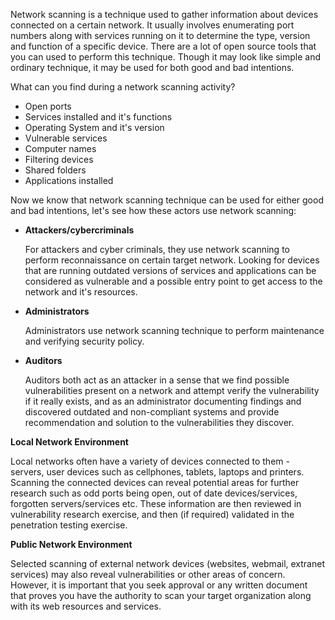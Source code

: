 Network scanning is a technique used to gather information about devices connected on a certain network. It usually involves enumerating port numbers along with services running on it to determine the type, version and function of a specific device. There are a lot of open source tools that you can used to perform this technique. Though it may look like simple and ordinary technique, it may be used for both good and bad intentions.

What can you find during a network scanning activity?

  - Open ports
  - Services installed and it's functions
  - Operating System and it's version 
  - Vulnerable services
  - Computer names
  - Filtering devices
  - Shared folders
  - Applications installed

Now we know that network scanning technique can be used for either good and bad intentions, let's see how these actors use network scanning:

  - **Attackers/cybercriminals**

    For attackers and cyber criminals, they use network scanning to perform reconnaissance on certain target network. Looking for devices that are running outdated versions of services and applications can be considered as vulnerable and a possible entry point to get access to the network and it's resources. 
    
  - **Administrators**
  
    Administrators use network scanning technique to perform maintenance and verifying security policy.  
  
  - **Auditors**
    
    Auditors both act as an attacker in a sense that we find possible vulnerabilities present on a network and attempt verify the vulnerability if it really exists, and as an administrator documenting findings and discovered outdated and non-compliant systems and provide recommendation and solution to the vulnerabilities they discover.


**Local Network Environment**

Local networks often have a variety of devices connected to them - servers, user devices such as cellphones, tablets, laptops and printers. Scanning the connected devices can reveal potential areas for further research such as odd ports being open, out of date devices/services, forgotten servers/services etc. These information are then reviewed in vulnerability research exercise, and then (if required) validated in the penetration testing exercise. 


**Public Network Environment**

Selected scanning of external network devices (websites, webmail, extranet services) may also reveal vulnerabilities or other areas of concern. However, it is important that you seek approval or any written document that proves you have the authority to scan your target organization along with its web resources and services. 
